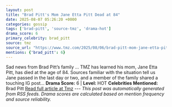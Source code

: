 ```yaml
---
layout: post
title: "Brad Pitt's Mom Jane Etta Pitt Dead at 84"
date: 2025-08-07 05:26:20 +0000
categories: gossip
tags: ['brad-pitt', 'source-tmz', 'drama-hot']
drama_score: 6
primary_celebrity: brad_pitt
source: tmz
source_url: "https://www.tmz.com/2025/08/06/brad-pitt-mom-jane-etta-pitt-dead/"
mentions: {'brad_pitt': 6}
---
```


Sad news from Brad Pitt’s family ... TMZ has learned his mom, Jane Etta Pitt, has died at the age of 84. Sources familiar with the situation tell us Jane passed in the last day or two, and a member of the family shared a touching IG post… **Drama Score:** 6 | **Level:** HOT **Celebrities Mentioned:** Brad Pitt [Read full article at Tmz](https://www.tmz.com/2025/08/06/brad-pitt-mom-jane-etta-pitt-dead/) --- *This post was automatically generated from RSS feeds. Drama scores are calculated based on mention frequency and source reliability.*